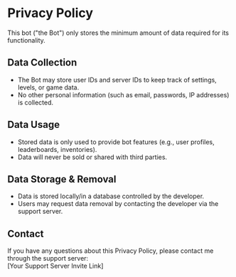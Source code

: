 # Privacy Policy

This bot ("the Bot") only stores the minimum amount of data required for its functionality.

## Data Collection
- The Bot may store user IDs and server IDs to keep track of settings, levels, or game data.
- No other personal information (such as email, passwords, IP addresses) is collected.

## Data Usage
- Stored data is only used to provide bot features (e.g., user profiles, leaderboards, inventories).
- Data will never be sold or shared with third parties.

## Data Storage & Removal
- Data is stored locally/in a database controlled by the developer.
- Users may request data removal by contacting the developer via the support server.

## Contact
If you have any questions about this Privacy Policy, please contact me through the support server:  
[Your Support Server Invite Link]
